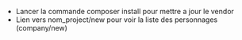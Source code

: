- Lancer la commande composer install pour mettre a jour le vendor
- Lien vers nom_project/new pour voir la liste des personnages (company/new)
